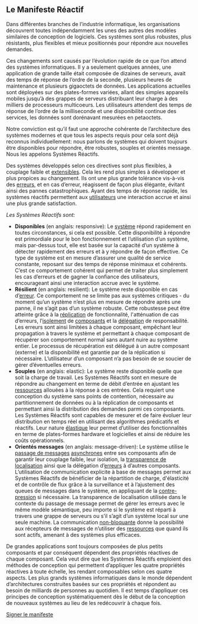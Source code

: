 Le Manifeste Réactif
--------------------

Dans différentes branches de l’industrie informatique, les organisations découvrent toutes indépendamment les unes des autres des modèles similaires de conception de logiciels. Ces systèmes sont plus robustes, plus résistants, plus flexibles et mieux positionnés pour répondre aux nouvelles demandes.

Ces changements sont causés par l’évolution rapide de ce que l’on attend des systèmes informatiques. Il y a seulement quelques années, une application de grande taille était composée de dizaines de serveurs, avait des temps de réponse de l’ordre de la seconde, plusieurs heures de maintenance et plusieurs gigaoctets de données. Les applications actuelles sont déployées sur des plates-formes variées, allant des simples appareils mobiles jusqu’à des grappes de serveurs distribuant leur charge à des milliers de processeurs multicoeurs. Les utilisateurs attendent des temps de réponse de l’ordre de la milliseconde et une disponibilité continue des services, les données sont dorénavant mesurées en petaoctets.

Notre conviction est qu’il faut une approche cohérente de l’architecture des systèmes modernes et que tous les aspects requis pour cela sont déjà reconnus individuellement: nous parlons de systèmes qui doivent toujours être disponibles pour répondre, être robustes, souples et orientés message. Nous les appelons Systèmes Réactifs.

Des systèmes développés selon ces directives sont plus flexibles, à couplage faible et [extensibles](/fr/glossary#Scalabilité). Cela les rend plus simples à développer et plus propices au changement. Ils ont une plus grande tolérance vis-à-vis des [erreurs](/fr/glossary#Échec), et en cas d’erreur, réagissent de façon plus élégante, évitant ainsi des pannes catastrophiques. Ayant des temps de réponse rapide, les systèmes réactifs permettent aux [utilisateurs](/fr/glossary#Utilisateur) une interaction accrue et ainsi une plus grande satisfaction.

*Les Systèmes Réactifs sont:*

* <a name="Responsive"></a>**Disponibles** (en anglais: responsive): Le [système](/fr/glossary#Système) répond rapidement en toutes circonstances, si cela est possible. Cette disponibilité à répondre est primordiale pour le bon fonctionnement et l’utilisation d’un système, mais par-dessus tout, elle est basée sur la capacité d’un système à détecter rapidement des erreurs et à y répondre de façon effective. Ce type de système est en mesure d’assurer une qualité de service constante, reposant sur des temps de réponse minimaux et cohérents. C’est ce comportement cohérent qui permet de traiter plus simplement les cas d’erreurs et de gagner la confiance des utilisateurs, encourageant ainsi une interaction accrue avec le système.
* <a name="Resilient"></a>**Résilient** (en anglais: resilient): Le système reste disponible en cas d’[erreur](/fr/glossary#Échec). Ce comportement ne se limite pas aux systèmes critiques - du moment qu’un système n’est plus en mesure de répondre après une panne, il ne s’agit pas d’un système robuste. Cette robustesse peut être atteinte grâce à la [réplication](/fr/glossary#Réplication) de fonctionnalité, l'atténuation de cas d’erreurs, l’[isolement](/fr/glossary#Isolation) de [composants](/fr/glossary#Composant) et la [délégation](/fr/glossary#Délégation) de responsabilité. Les erreurs sont ainsi limitées à chaque composant, empêchant leur propagation à travers le système et permettant à chaque composant de récupérer son comportement normal sans autant nuire au système entier. Le processus de récupération est délégué à un autre composant (externe) et la disponibilité est garantie par de la réplication si nécessaire. L’utilisateur d’un composant n’a pas besoin de se soucier de gérer d’éventuelles erreurs.
* <a name="Elastic"></a>**Souples** (en anglais: elastic): Le système reste disponible quelle que soit la charge de travail. Les Systèmes Réactifs sont en mesure de répondre au changement en terme de débit d’entrée en ajustant les [ressources](/fr/glossary#Ressource) allouées à la réponse à ces entrées. Cela requiert une conception du système sans points de contention, nécessaire au partitionnement de données ou à la réplication de composants et permettant ainsi la distribution des demandes parmi ces composants. Les Systèmes Réactifs sont capables de mesurer et de faire évoluer leur distribution en temps réel en utilisant des algorithmes prédicatifs et réactifs. Leur nature [élastique](/fr/glossary#Élasticité) leur permet d’utiliser des fonctionnalités en terme de plates-formes hardware et logicielles et ainsi de réduire les coûts opérationnels.
* **Orientés messages** (en anglais: message-driven): Le système utilise le [passage de messages](/fr/glossary#Piloté-par-message) [asynchrones](/fr/glossary#Asynchrone) entre ses composants afin de garantir leur couplage faible, leur isolation, la [transparence de localisation](/fr/glossary#Transparence-de-l-emplacement) ainsi que la délégation d’[erreurs](/fr/glossary#Échec) à d’autres composants. L’utilisation de communication explicite à base de messages permet aux Systèmes Réactifs de bénéficier de la répartition de charge, d'élasticité et de contrôle de flux grâce à la surveillance et à l’ajustement des queues de messages dans le système, en appliquant de la [contre-pression](/fr/glossary#Contre-Pression) si nécessaire.  La transparence de localisation utilisée dans le contexte du passage de message permet de gérer les erreurs avec le même modèle sémantique, peu importe si le système est réparti à travers une grappe de serveurs ou s’il s’agit d’un système local sur une seule machine. La communication [non-bloquante](/fr/glossary#Non-Bloquant) donne la possibilité aux récepteurs de messages de n’utiliser des [ressources](/fr/glossary#Ressource) que quand ils sont actifs, amenant à des systèmes plus efficaces.

De grandes applications sont toujours composées de plus petits composants et par conséquent dépendent des propriétés réactives de chaque composant. Cela veut dire que les Systèmes Réactifs emploient des méthodes de conception qui permettent d’appliquer les quatre propriétés réactives à toute échelle, les rendant composables selon ces quatre aspects. Les plus grands systèmes informatiques dans le monde dépendent d’architectures construites basées sur ces propriétés et répondent au besoin de milliards de personnes au quotidien. Il est temps d’appliquer ces principes de conception systématiquement dès le début de la conception de nouveaux systèmes au lieu de les redécouvrir à chaque fois.

[Signer le manifeste](http://www.reactivemanifesto.org/fr#sign-button)
